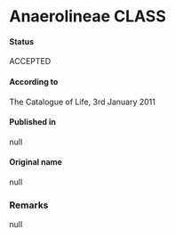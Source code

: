 # Anaerolineae CLASS

#### Status
ACCEPTED

#### According to
The Catalogue of Life, 3rd January 2011

#### Published in
null

#### Original name
null

### Remarks
null